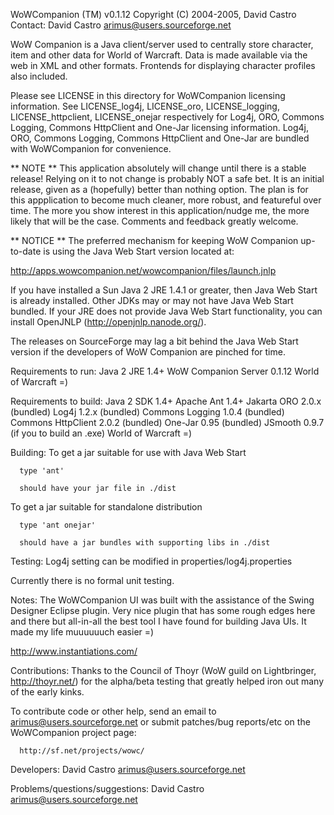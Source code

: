 WoWCompanion (TM) v0.1.12
Copyright (C) 2004-2005, David Castro
Contact:  David Castro <arimus@users.sourceforge.net>

WoW Companion is a Java client/server used to centrally store character, item
and other data for World of Warcraft. Data is made available via the web in XML
and other formats. Frontends for displaying character profiles also included.

Please see LICENSE in this directory for WoWCompanion licensing information.
See LICENSE_log4j, LICENSE_oro, LICENSE_logging, LICENSE_httpclient,
LICENSE_onejar respectively for Log4j, ORO, Commons Logging, Commons HttpClient
and One-Jar licensing information.  Log4j, ORO, Commons Logging, Commons
HttpClient and One-Jar are bundled with WoWCompanion for convenience.

** NOTE **
This application absolutely will change until there is a stable release!
Relying on it to not change is probably NOT a safe bet.  It is an initial
release, given as a (hopefully) better than nothing option.  The plan is for
this appplication to become much cleaner, more robust, and featureful over
time.  The more you show interest in this application/nudge me, the more
likely that will be the case.  Comments and feedback greatly welcome.

** NOTICE **
The preferred mechanism for keeping WoW Companion up-to-date is using the 
Java Web Start version located at:

  http://apps.wowcompanion.net/wowcompanion/files/launch.jnlp
  
If you have installed a Sun Java 2 JRE 1.4.1 or greater, then Java Web Start 
is already installed.  Other JDKs may or may not have Java Web Start bundled.
If your JRE does not provide Java Web Start functionality, you can install
OpenJNLP (http://openjnlp.nanode.org/).

The releases on SourceForge may lag a bit behind the Java Web Start version
if the developers of WoW Companion are pinched for time.

Requirements to run:
  Java 2 JRE 1.4+
  WoW Companion Server 0.1.12
  World of Warcraft =)

Requirements to build:
  Java 2 SDK 1.4+
  Apache Ant 1.4+
  Jakarta ORO 2.0.x (bundled)
  Log4j 1.2.x (bundled)
  Commons Logging 1.0.4 (bundled)
  Commons HttpClient 2.0.2 (bundled)
  One-Jar 0.95 (bundled)
  JSmooth 0.9.7 (if you to build an .exe)
  World of Warcraft =)

Building:
  To get a jar suitable for use with Java Web Start

	  type 'ant'

	  should have your jar file in ./dist

  To get a jar suitable for standalone distribution

	  type 'ant onejar'

	  should have a jar bundles with supporting libs in ./dist

Testing:
  Log4j setting can be modified in properties/log4j.properties

  Currently there is no formal unit testing.

Notes:
  The WoWCompanion UI was built with the assistance of the Swing Designer
  Eclipse plugin.  Very nice plugin that has some rough edges here and there
  but all-in-all the best tool I have found for building Java UIs.  It made
  my life muuuuuuch easier =)

  http://www.instantiations.com/

Contributions:
  Thanks to the Council of Thoyr (WoW guild on Lightbringer, http://thoyr.net/)
  for the alpha/beta testing that greatly helped iron out many of the early
  kinks.

  To contribute code or other help, send an email to arimus@users.sourceforge.net
  or submit patches/bug reports/etc on the WoWCompanion project page:

      http://sf.net/projects/wowc/

Developers:
  David Castro <arimus@users.sourceforge.net>

Problems/questions/suggestions:
  David Castro <arimus@users.sourceforge.net>

